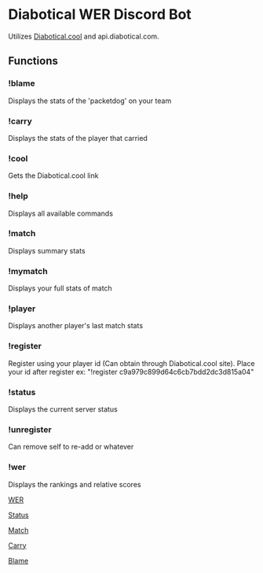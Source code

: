 # Diabotical WER Discord Bot

Utilizes [Diabotical.cool](diabotical.cool) and api.diabotical.com.

## Functions

### !blame          
Displays the stats of the 'packetdog' on your team

### !carry          
Displays the stats of the player that carried

### !cool
Gets the Diabotical.cool link

### !help
Displays all available commands

### !match
Displays summary stats

### !mymatch
Displays your full stats of match

### !player
Displays another player's last match stats

### !register
Register using your player id (Can obtain through Diabotical.cool site). Place your id after register ex: "!register c9a979c899d64c6cb7bdd2dc3d815a04"

### !status
Displays the current server status

### !unregister
Can remove self to re-add or whatever

### !wer
Displays the rankings and relative scores

[WER](https://imgur.com/tNvkfLI)

[Status](https://imgur.com/L04mddm)

[Match](https://imgur.com/WWWFCoX)

[Carry](https://imgur.com/ato5iE1)

[Blame](https://imgur.com/mph4Zna)